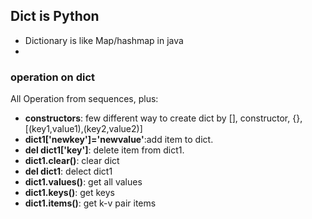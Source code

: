 Dict is Python
---

* Dictionary is like Map/hashmap in java
* 

### operation on dict
All Operation from sequences, plus:   
   * **constructors**: few different way to create dict by [], constructor, {}, [(key1,value1),(key2,value2)]
   * **dict1['newkey']='newvalue'**:add item to dict.
   * **del dict1['key']**: delete item from dict1.
   * **dict1.clear()**: clear dict
   * **del dict1**: delect dict1
   * **dict1.values()**: get all values
   * **dict1.keys()**: get keys
   * **dict1.items()**: get k-v pair items

